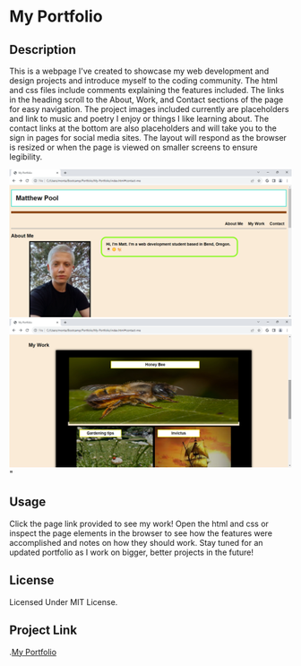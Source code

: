 # My Portfolio

## Description
This is a webpage I've created to showcase my web development and design projects and introduce myself to the coding community. The html and css files include comments explaining the features included. The links in the heading scroll to the About, Work, and Contact sections of the page for easy navigation. The project images included currently are placeholders and link to music and poetry I enjoy or things I like learning about. The contact links at the bottom are also placeholders and will take you to the sign in pages for social media sites. The layout will respond as the browser is resized or when the page is viewed on smaller screens to ensure legibility. 

![Screenshot](https://github.com/hewman82/My-Portfolio/blob/main/Screenshots/Screenshot%20(12).png)
![Screenshot](https://github.com/hewman82/My-Portfolio/blob/main/Screenshots/Screenshot%20(13).png)"

## Usage
Click the page link provided to see my work! Open the html and css or inspect the page elements in the browser to see how the features were accomplished and notes on how they should work. Stay tuned for an updated portfolio as I work on bigger, better projects in the future!

## License
Licensed Under MIT License.

## Project Link
.[My Portfolio](https://hewman82.github.io/My-Portfolio/)
